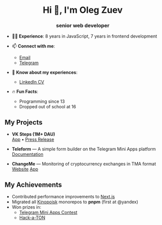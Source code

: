 <h1 align="center">Hi 👋, I'm Oleg Zuev</h1>
<h3 align="center">senior web developer</h3>

- 👨‍💻 **Experience**: 8 years in JavaScript, 7 years in frontend development

- 📫 **Connect with me**:
  - [Email](mailto:me@zuev.io)
  - [Telegram](https://t.me/nocell)

- 📄 **Know about my experiences**:
  - [LinkedIn CV](https://www.linkedin.com/in/oleg-zuev-baa1921b2/)

- 🔥 **Fun Facts**:
  - Programming since 13
  - Dropped out of school at 16

## My Projects

- **VK Steps (1M+ DAU)**  
  [App](https://vk.com/steps) • [Press Release](https://vk.com/main.php?subdir=press&subsubdir=steps)

- **Teleform** — A simple form builder on the Telegram Mini Apps platform  
  [Documentation](https://docs.teleform.app/)

- **ChangeMe** — Monitoring of cryptocurrency exchanges in TMA format  
  [Website](https://changeme.space/en) [App](https://t.me/changemespacebot/app)

## My Achievements

- Contributed performance improvements to [Next.js](https://github.com/vercel/next.js/pull/33306)
- Migrated all [Kinopoisk](https://kinopoisk.ru) monorepos to **pnpm** (first at @yandex)
- Won prizes in:
  - [Telegram Mini Apps Contest](https://t.me/contest/344)
  - [Hack-a-TON](https://t.me/toncontests/45)
